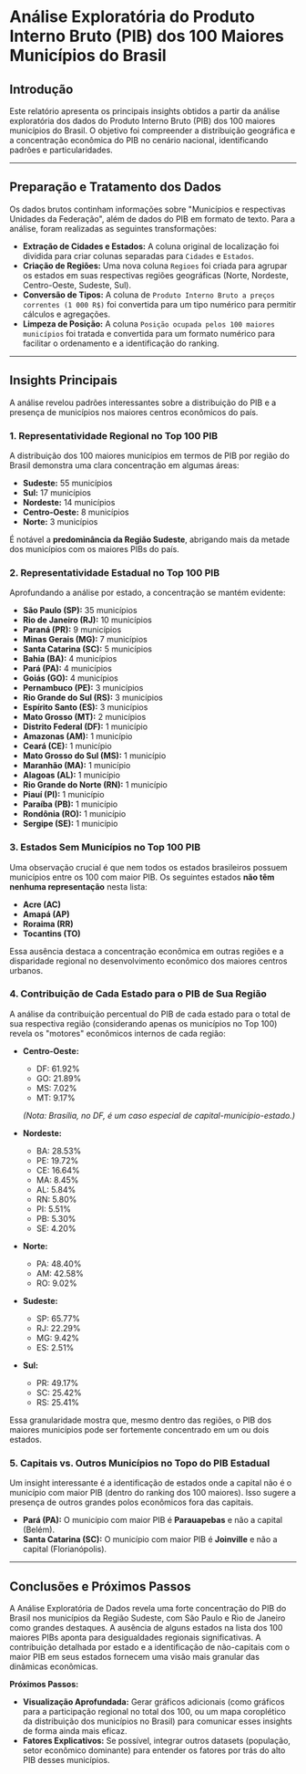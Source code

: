 # Análise Exploratória do Produto Interno Bruto (PIB) dos 100 Maiores Municípios do Brasil

## Introdução
Este relatório apresenta os principais insights obtidos a partir da análise exploratória dos dados do Produto Interno Bruto (PIB) dos 100 maiores municípios do Brasil. O objetivo foi compreender a distribuição geográfica e a concentração econômica do PIB no cenário nacional, identificando padrões e particularidades.

---

## Preparação e Tratamento dos Dados
Os dados brutos continham informações sobre "Municípios e respectivas Unidades da Federação", além de dados do PIB em formato de texto. Para a análise, foram realizadas as seguintes transformações:
* **Extração de Cidades e Estados:** A coluna original de localização foi dividida para criar colunas separadas para `Cidades` e `Estados`.
* **Criação de Regiões:** Uma nova coluna `Regioes` foi criada para agrupar os estados em suas respectivas regiões geográficas (Norte, Nordeste, Centro-Oeste, Sudeste, Sul).
* **Conversão de Tipos:** A coluna de `Produto Interno Bruto a preços correntes (1 000 R$)` foi convertida para um tipo numérico para permitir cálculos e agregações.
* **Limpeza de Posição:** A coluna `Posição ocupada pelos 100 maiores municípios` foi tratada e convertida para um formato numérico para facilitar o ordenamento e a identificação do ranking.

---

## Insights Principais

A análise revelou padrões interessantes sobre a distribuição do PIB e a presença de municípios nos maiores centros econômicos do país.

### 1. Representatividade Regional no Top 100 PIB

A distribuição dos 100 maiores municípios em termos de PIB por região do Brasil demonstra uma clara concentração em algumas áreas:
* **Sudeste:** 55 municípios
* **Sul:** 17 municípios
* **Nordeste:** 14 municípios
* **Centro-Oeste:** 8 municípios
* **Norte:** 3 municípios

É notável a **predominância da Região Sudeste**, abrigando mais da metade dos municípios com os maiores PIBs do país.

### 2. Representatividade Estadual no Top 100 PIB

Aprofundando a análise por estado, a concentração se mantém evidente:
* **São Paulo (SP):** 35 municípios
* **Rio de Janeiro (RJ):** 10 municípios
* **Paraná (PR):** 9 municípios
* **Minas Gerais (MG):** 7 municípios
* **Santa Catarina (SC):** 5 municípios
* **Bahia (BA):** 4 municípios
* **Pará (PA):** 4 municípios
* **Goiás (GO):** 4 municípios
* **Pernambuco (PE):** 3 municípios
* **Rio Grande do Sul (RS):** 3 municípios
* **Espírito Santo (ES):** 3 municípios
* **Mato Grosso (MT):** 2 municípios
* **Distrito Federal (DF):** 1 município
* **Amazonas (AM):** 1 município
* **Ceará (CE):** 1 município
* **Mato Grosso do Sul (MS):** 1 município
* **Maranhão (MA):** 1 município
* **Alagoas (AL):** 1 município
* **Rio Grande do Norte (RN):** 1 município
* **Piauí (PI):** 1 município
* **Paraíba (PB):** 1 município
* **Rondônia (RO):** 1 município
* **Sergipe (SE):** 1 município

### 3. Estados Sem Municípios no Top 100 PIB

Uma observação crucial é que nem todos os estados brasileiros possuem municípios entre os 100 com maior PIB. Os seguintes estados **não têm nenhuma representação** nesta lista:
* **Acre (AC)**
* **Amapá (AP)**
* **Roraima (RR)**
* **Tocantins (TO)**

Essa ausência destaca a concentração econômica em outras regiões e a disparidade regional no desenvolvimento econômico dos maiores centros urbanos.

### 4. Contribuição de Cada Estado para o PIB de Sua Região

A análise da contribuição percentual do PIB de cada estado para o total de sua respectiva região (considerando apenas os municípios no Top 100) revela os "motores" econômicos internos de cada região:

* **Centro-Oeste:**
    * DF: 61.92%
    * GO: 21.89%
    * MS: 7.02%
    * MT: 9.17%
    
    *(Nota: Brasília, no DF, é um caso especial de capital-município-estado.)*

* **Nordeste:**
    * BA: 28.53%
    * PE: 19.72%
    * CE: 16.64%
    * MA: 8.45%
    * AL: 5.84%
    * RN: 5.80%
    * PI: 5.51%
    * PB: 5.30%
    * SE: 4.20%

* **Norte:**
    * PA: 48.40%
    * AM: 42.58%
    * RO: 9.02%

* **Sudeste:**
    * SP: 65.77%
    * RJ: 22.29%
    * MG: 9.42%
    * ES: 2.51%

* **Sul:**
    * PR: 49.17%
    * SC: 25.42%
    * RS: 25.41%

Essa granularidade mostra que, mesmo dentro das regiões, o PIB dos maiores municípios pode ser fortemente concentrado em um ou dois estados.

### 5. Capitais vs. Outros Municípios no Topo do PIB Estadual

Um insight interessante é a identificação de estados onde a capital não é o município com maior PIB (dentro do ranking dos 100 maiores). Isso sugere a presença de outros grandes polos econômicos fora das capitais.
* **Pará (PA):** O município com maior PIB é **Parauapebas** e não a capital (Belém).
* **Santa Catarina (SC):** O município com maior PIB é **Joinville** e não a capital (Florianópolis).

---

## Conclusões e Próximos Passos
A Análise Exploratória de Dados revela uma forte concentração do PIB do Brasil nos municípios da Região Sudeste, com São Paulo e Rio de Janeiro como grandes destaques. A ausência de alguns estados na lista dos 100 maiores PIBs aponta para desigualdades regionais significativas. A contribuição detalhada por estado e a identificação de não-capitais com o maior PIB em seus estados fornecem uma visão mais granular das dinâmicas econômicas.

**Próximos Passos:**
* **Visualização Aprofundada:** Gerar gráficos adicionais (como gráficos para a participação regional no total dos 100, ou um mapa coroplético da distribuição dos municípios no Brasil) para comunicar esses insights de forma ainda mais eficaz.
* **Fatores Explicativos:** Se possível, integrar outros datasets (população, setor econômico dominante) para entender os fatores por trás do alto PIB desses municípios.